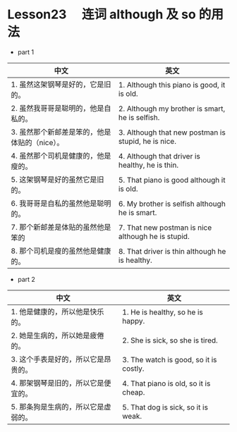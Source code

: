 # Lesson23 　连词 although 及 so 的用法

- part 1

| 中文                                          | 英文                                                |
| --------------------------------------------- | --------------------------------------------------- |
| 1. 虽然这架钢琴是好的，它是旧的。             | 1. Although this piano is good, it is old.          |
| 2. 虽然我哥哥是聪明的，他是自私的。           | 2. Although my brother is smart, he is selfish.     |
| 3. 虽然那个新邮差是笨的，他是体贴的（nice）。 | 3. Although that new postman is stupid, he is nice. |
| 4. 虽然那个司机是健康的，他是瘦的。           | 4. Although that driver is healthy, he is thin.     |
| 5. 这架钢琴是好的虽然它是旧的。               | 5. That piano is good although it is old.           |
| 6. 我哥哥是自私的虽然他是聪明的。             | 6. My brother is selfish although he is smart.      |
| 7. 那个新邮差是体贴的虽然他是笨的             | 7. That new postman is nice although he is stupid.  |
| 8. 那个司机是瘦的虽然他是健康的。             | 8. That driver is thin although he is healthy.       |

- part 2

| 中文                                | 英文                                   |
| ----------------------------------- | -------------------------------------- |
| 1. 他是健康的，所以他是快乐的。     | 1. He is healthy, so he is happy.      |
| 2. 她是生病的，所以她是疲倦的。     | 2. She is sick, so she is tired.       |
| 3. 这个手表是好的，所以它是昂贵的。 | 3. The watch is good, so it is costly. |
| 4. 那架钢琴是旧的，所以它是便宜的。 | 4. That piano is old, so it is cheap.  |
| 5. 那条狗是生病的，所以它是虚弱的。 | 5. That dog is sick, so it is weak.    |

